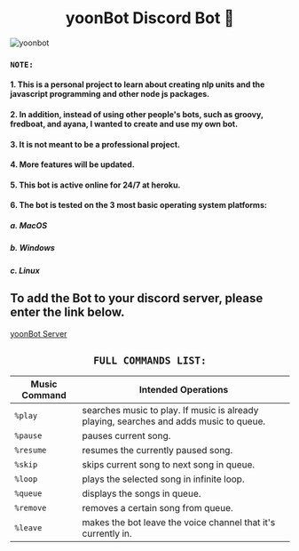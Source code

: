 # <h1 align='center'> yoonBot Discord Bot :robot:

![yoonbot](https://user-images.githubusercontent.com/73013239/102876169-30ce4e80-4488-11eb-94ea-b80c5c188d04.PNG)

### `NOTE:` 
#### 1. This is a personal project to learn about creating nlp units and the javascript programming and other node js packages.
#### 2. In addition, instead of using other people's bots, such as groovy, fredboat, and ayana, I wanted to create and use my own bot.
#### 3. It is not meant to be a professional project.
#### 4. More features will be updated.
#### 5. This bot is active online for 24/7 at heroku.
#### 6. The bot is tested on the 3 most basic operating system platforms:
##### a. MacOS
##### b. Windows
##### c. Linux  

## To add the Bot to your discord server, please enter the link below.

[yoonBot Server](https://discord.com/oauth2/authorize?client_id=764223333973098529&scope=bot&permissions=1815609065)

### <h2 align='center'> `FULL COMMANDS LIST:`

| Music Command | Intended Operations |
|---------|---------|
| `%play` | searches music to play. If music is already playing, searches and adds music to queue. |
| `%pause` | pauses current song. |
| `%resume` | resumes the currently paused song. |
| `%skip` |  skips current song to next song in queue. |
| `%loop` |  plays the selected song in infinite loop. |
| `%queue` | displays the songs in queue. |
| `%remove` | removes a certain song from queue. |
| `%leave` | makes the bot leave the voice channel that it's currently in. |


